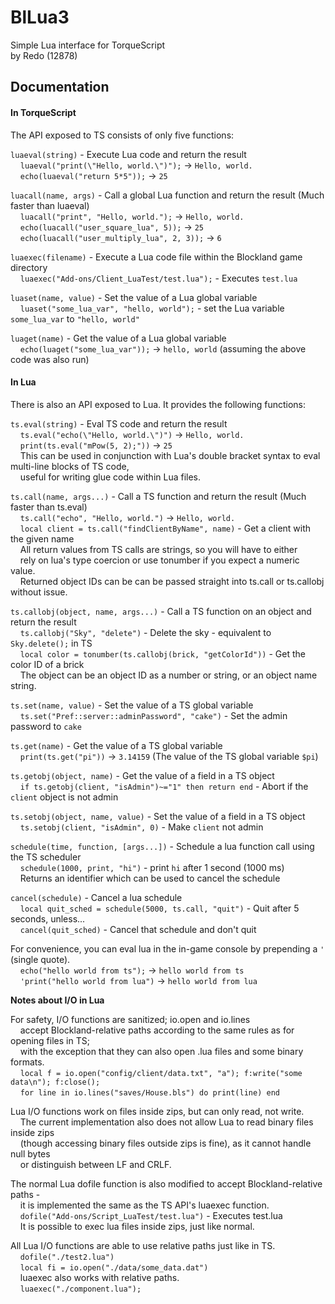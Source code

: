 # BlLua3
Simple Lua interface for TorqueScript  
by Redo (12878)

## Documentation
#### In TorqueScript
The API exposed to TS consists of only five functions:  
  
`luaeval(string)` - Execute Lua code and return the result  
    `luaeval("print(\"Hello, world.\")");` -> `Hello, world.`  
    `echo(luaeval("return 5*5"));` -> `25`  
  
`luacall(name, args)` - Call a global Lua function and return the result (Much faster than luaeval)  
    `luacall("print", "Hello, world.");` -> `Hello, world.`  
    `echo(luacall("user_square_lua", 5));` -> `25`  
    `echo(luacall("user_multiply_lua", 2, 3));` -> `6`  
  
`luaexec(filename)` - Execute a Lua code file within the Blockland game directory  
    `luaexec("Add-ons/Client_LuaTest/test.lua");` - Executes `test.lua`  
  
`luaset(name, value)` - Set the value of a Lua global variable  
    `luaset("some_lua_var", "hello, world");` - set the Lua variable `some_lua_var` to `"hello, world"`  
  
`luaget(name)` - Get the value of a Lua global variable  
    `echo(luaget("some_lua_var"));` -> `hello, world` (assuming the above code was also run)


#### In Lua
There is also an API exposed to Lua. It provides the following functions:  
  
`ts.eval(string)` - Eval TS code and return the result  
    `ts.eval("echo(\"Hello, world.\")")` -> `Hello, world.`  
    `print(ts.eval("mPow(5, 2);"))` -> `25`  
    This can be used in conjunction with Lua's double bracket syntax to eval multi-line blocks of TS code,  
    useful for writing glue code within Lua files.
  
`ts.call(name, args...)` - Call a TS function and return the result (Much faster than ts.eval)  
    `ts.call("echo", "Hello, world.")` -> `Hello, world.`  
    `local client = ts.call("findClientByName", name)` - Get a client with the given name  
    All return values from TS calls are strings, so you will have to either  
    rely on lua's type coercion or use tonumber if you expect a numeric value.  
    Returned object IDs can be can be passed straight into ts.call or ts.callobj without issue.  
  
`ts.callobj(object, name, args...)` - Call a TS function on an object and return the result  
    `ts.callobj("Sky", "delete")` - Delete the sky - equivalent to `Sky.delete();` in TS  
    `local color = tonumber(ts.callobj(brick, "getColorId"))` - Get the color ID of a brick  
    The object can be an object ID as a number or string, or an object name string.  
  
`ts.set(name, value)` - Set the value of a TS global variable  
    `ts.set("Pref::server::adminPassword", "cake")` - Set the admin password to `cake`  
  
`ts.get(name)` - Get the value of a TS global variable  
    `print(ts.get("pi"))` -> `3.14159` (The value of the TS global variable `$pi`)  
  
`ts.getobj(object, name)` - Get the value of a field in a TS object  
    `if ts.getobj(client, "isAdmin")~="1" then return end` - Abort if the `client` object is not admin  
  
`ts.setobj(object, name, value)` - Set the value of a field in a TS object  
    `ts.setobj(client, "isAdmin", 0)` - Make `client` not admin  
  
`schedule(time, function, [args...])` - Schedule a lua function call using the TS scheduler  
    `schedule(1000, print, "hi")` - print `hi` after 1 second (1000 ms)  
    Returns an identifier which can be used to cancel the schedule  
  
`cancel(schedule)` - Cancel a lua schedule  
    `local quit_sched = schedule(5000, ts.call, "quit")` - Quit after 5 seconds, unless...  
    `cancel(quit_sched)` - Cancel that schedule and don't quit  
  
For convenience, you can eval lua in the in-game console by prepending a `'` (single quote).  
    `echo("hello world from ts");` -> `hello world from ts`  
    `'print("hello world from lua")` -> `hello world from lua`  
  
**Notes about I/O in Lua**  
  
For safety, I/O functions are sanitized; io.open and io.lines  
    accept Blockland-relative paths according to the same rules as for opening files in TS;  
    with the exception that they can also open .lua files and some binary formats.  
    `local f = io.open("config/client/data.txt", "a"); f:write("some data\n"); f:close();`  
    `for line in io.lines("saves/House.bls") do print(line) end`  
  
Lua I/O functions work on files inside zips, but can only read, not write.  
    The current implementation also does not allow Lua to read binary files inside zips  
    (though accessing binary files outside zips is fine), as it cannot handle null bytes  
    or distinguish between LF and CRLF.  
  
The normal Lua dofile function is also modified to accept Blockland-relative paths -  
    it is implemented the same as the TS API's luaexec function.  
    `dofile("Add-ons/Script_LuaTest/test.lua")` - Executes test.lua  
    It is possible to exec lua files inside zips, just like normal.  
  
All Lua I/O functions are able to use relative paths just like in TS.  
    `dofile("./test2.lua")`  
    `local fi = io.open("./data/some_data.dat")`  
    luaexec also works with relative paths.  
    `luaexec("./component.lua");`  
